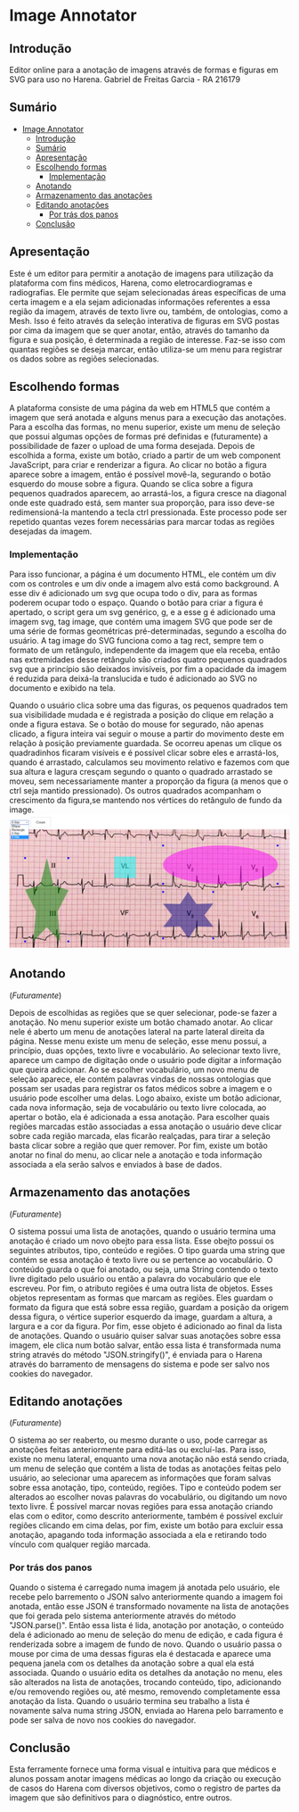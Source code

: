 # Image Annotator
  
## Introdução

   Editor online para a anotação de imagens através de formas e figuras em SVG para uso no Harena. Gabriel de Freitas Garcia - RA 216179

## Sumário

- [Image Annotator](#image-annotator)
  - [Introdução](#introdu%c3%a7%c3%a3o)
  - [Sumário](#sum%c3%a1rio)
  - [Apresentação](#apresenta%c3%a7%c3%a3o)
  - [Escolhendo formas](#escolhendo-formas)
    - [Implementação](#implementa%c3%a7%c3%a3o)
  - [Anotando](#anotando)
  - [Armazenamento das anotações](#armazenamento-das-anota%c3%a7%c3%b5es)
  - [Editando anotações](#editando-anota%c3%a7%c3%b5es)
    - [Por trás dos panos](#por-tr%c3%a1s-dos-panos)
  - [Conclusão](#conclus%c3%a3o)

## Apresentação

  Este é um editor para permitir a anotação de imagens para utilização da plataforma com fins médicos, Harena, como eletrocardiogramas e radiografias. Ele permite que sejam selecionadas áreas específicas de uma certa imagem e a ela sejam adicionadas informações referentes a essa região da imagem, através de texto livre ou, também, de ontologias, como a Mesh. Isso é feito através da seleção interativa de figuras em SVG postas por cima da imagem que se quer anotar, então, através do tamanho da figura e sua posição, é determinada a região de interesse. Faz-se isso com quantas regiões se deseja marcar, então utiliza-se um menu para registrar os dados sobre as regiões selecionadas.

## Escolhendo formas

  A plataforma consiste de uma página da web em HTML5 que contém a imagem que será anotada e alguns menus para a execução das anotações.
  Para a escolha das formas, no menu superior, existe um menu de seleção que possui algumas opções de formas pré definidas e (futuramente) a possibilidade de fazer o upload de uma forma desejada. Depois de escolhida a forma, existe um botão, criado a partir de um web component JavaScript, para criar e renderizar a figura. Ao clicar no botão a figura aparece sobre a imagem, então é possível movê-la, segurando o botão esquerdo do mouse sobre a figura. Quando se clica sobre a figura pequenos quadrados aparecem, ao arrastá-los, a figura cresce na diagonal onde este quadrado está, sem manter sua proporção, para isso deve-se redimensioná-la mantendo a tecla ctrl pressionada. Este processo pode ser repetido quantas vezes forem necessárias para marcar todas as regiões desejadas da imagem.

### Implementação

  Para isso funcionar, a página é um documento HTML, ele contém um div com os controles e um div onde a imagem alvo está como background. A esse div é adicionado um svg que ocupa todo o div, para as formas poderem ocupar todo o espaço. Quando o botão para criar a figura é apertado, o script gera um svg genérico, g, e a esse g é adicionado uma imagem svg, tag image, que contém uma imagem SVG que pode ser de uma série de formas geométricas pré-determinadas, segundo a escolha do usuário. A tag image do SVG funciona como a tag rect, sempre tem o formato de um retângulo, independente da imagem que ela receba, então nas extremidades desse retângulo são criados quatro pequenos quadrados svg que a princípio são deixados invisíveis, por fim a opacidade da imagem é reduzida para deixá-la translucida e tudo é adicionado ao SVG no documento e exibido na tela.
  
  Quando o usuário clica sobre uma das figuras, os pequenos quadrados tem sua visibilidade mudada e é registrada a posição do clique em relação a onde a figura estava. Se o botão do mouse for segurado, não apenas clicado, a figura inteira vai seguir o mouse a partir do movimento deste em relação à posição previamente guardada. Se ocorreu apenas um clique os quadradinhos ficaram visíveis e é possível clicar sobre eles e arrastá-los, quando é arrastado, calculamos seu movimento relativo e fazemos com que sua altura e lagura cresçam segundo o quanto o quadrado arrastado se moveu, sem necessariamente manter a proporção da figura (a menos que o ctrl seja mantido pressionado). Os outros quadrados acompanham o crescimento da figura,se mantendo nos vértices do retângulo de fundo da image.
  ![Imagem editor](editor.PNG)

## Anotando

(*Futuramente*)
  
  Depois de escolhidas as regiões que se quer selecionar, pode-se fazer a anotação. No menu superior existe um botão chamado anotar. Ao clicar nele é aberto um menu de anotações lateral na parte lateral direita da página. Nesse menu existe um menu de seleção, esse menu possui, a princípio, duas opções, texto livre e vocabulário. Ao selecionar texto livre, aparece um campo de digitação onde o usuário pode digitar a informação que queira adicionar. Ao se escolher vocabulário, um novo menu de seleção aparece, ele contém palavras vindas de nossas ontologias que possam ser usadas para registrar os fatos médicos sobre a imagem e o usuário pode escolher uma delas. Logo abaixo, existe um botão adicionar, cada nova informação, seja de vocabulário ou texto livre colocada, ao apertar o botão, ela é adicionada a essa anotação. Para escolher quais regiões marcadas estão associadas a essa anotação o usuário deve clicar sobre cada região marcada, elas ficarão realçadas, para tirar a seleção basta clicar sobre a região que quer remover. Por fim, existe um botão anotar no final do menu, ao clicar nele a anotação e toda informação associada a ela serão salvos e enviados à base de dados.

## Armazenamento das anotações

(*Futuramente*)

  O sistema possui uma lista de anotações, quando o usuário termina uma anotação é criado um novo obejto para essa lista. Esse obejto possui os seguintes atributos, tipo, conteúdo e regiões. O tipo guarda uma string que contém se essa anotação é texto livre ou se pertence ao vocabulário. O conteúdo guarda o que foi anotado, ou seja, uma String contendo o texto livre digitado pelo usuário ou então a palavra do vocabulário que ele escreveu. Por fim, o atributo regiões é uma outra lista de objetos. Esses objetos representam as formas que marcam as regiões. Eles guardam o formato da figura que está sobre essa região, guardam a posição da origem dessa figura, o vértice superior esquerdo da image, guardam a altura, a largura e a cor da figura. Por fim, esse objeto é adicionado ao final da lista de anotações. Quando o usuário quiser salvar suas anotações sobre essa imagem, ele clica num botão salvar, então essa lista é transformada numa string através do método "JSON.stringify()", é enviada para o Harena através do barramento de mensagens do sistema e pode ser salvo nos cookies do navegador.

## Editando anotações

(*Futuramente*)

  O sistema ao ser reaberto, ou mesmo durante o uso, pode carregar as anotações feitas anteriormente para editá-las ou excluí-las. Para isso, existe no menu lateral, enquanto uma nova anotação não está sendo criada, um menu de seleção que contém a lista de todas as anotações feitas pelo usuário, ao selecionar uma aparecem as informações que foram salvas sobre essa anotação, tipo, conteúdo, regiões. Tipo e conteúdo podem ser alterados ao escolher novas palavras do vocabulário, ou digitando um novo texto livre. É possível marcar novas regiões para essa anotação criando elas com o editor, como descrito anteriormente, também é possível excluir regiões clicando em cima delas, por fim, existe um botão para excluir essa anotação, apagando toda informação associada a ela  e retirando todo vínculo com qualquer região marcada.

### Por trás dos panos

  Quando o sistema é carregado numa imagem já anotada pelo usuário, ele recebe pelo barremento o JSON salvo anteriormente quando a imagem foi anotada, então esse JSON é transformado novamente na lista de anotações que foi gerada pelo sistema anteriormente através do método "JSON.parse()". Então essa lista é lida, anotação por anotação, o conteúdo dela é adicionado ao menu de seleção do menu de edição, e cada figura é renderizada sobre a imagem de fundo de novo. Quando o usuário passa o mouse por cima de uma dessas figuras ela é destacada e aparece uma pequena janela com os detalhes da anotação sobre a qual ela está associada. Quando o usuário edita os detalhes da anotação no menu, eles são alterados na lista de anotações, trocando conteúdo, tipo, adicionando e/ou removendo regiões ou, até mesmo, removendo completamente essa anotação da lista. Quando o usuário termina seu trabalho a lista é novamente salva numa string JSON, enviada ao Harena pelo barramento e pode ser salva de novo nos cookies do navegador.
  
## Conclusão
  
  Esta ferramente fornece uma forma visual e intuitiva para que médicos e alunos possam anotar imagens médicas ao longo da criação ou execução de casos do Harena com diversos objetivos, como o registro de partes da imagem que são definitivos para o diagnóstico, entre outros.
  
